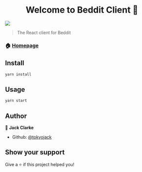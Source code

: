 <h1 align="center">Welcome to Beddit Client 👋</h1>
<p>
  <img src="https://img.shields.io/badge/version-0.1.0-blue.svg?cacheSeconds=2592000" />
</p>

> The React client for Beddit

### 🏠 [Homepage](https://beddit-client-jc.herokuapp.com/)

## Install

```sh
yarn install
```

## Usage

```sh
yarn start
```

## Author

👤 **Jack Clarke**

* Github: [@tokyojack](https://github.com/tokyojack)

## Show your support

Give a ⭐️ if this project helped you!
